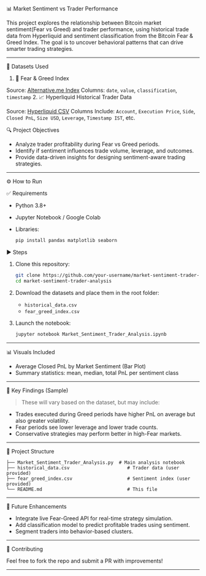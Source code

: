  📊 Market Sentiment vs Trader Performance

This project explores the relationship between Bitcoin market sentiment(Fear vs Greed) and trader performance, using historical trade data from Hyperliquid and sentiment classification from the Bitcoin Fear & Greed Index. The goal is to uncover behavioral patterns that can drive smarter trading strategies.

---

📁 Datasets Used

1. 🧠 Fear & Greed Index

Source: [Alternative.me Index](https://drive.google.com/file/d/1PgQC0tO8XN-wqkNyghWc_-mnrYv_nhSf/view?usp=sharing)
Columns: `date`, `value`, `classification`, `timestamp`
 2. 📈 Hyperliquid Historical Trader Data

Source: [Hyperliquid CSV](https://drive.google.com/file/d/1IAfLZwu6rJzyWKgBToqwSmmVYU6VbjVs/view?usp=sharing)
Columns Include: `Account`, `Execution Price`, `Side`, `Closed PnL`, `Size USD`, `Leverage`, `Timestamp IST`, etc.

🔍 Project Objectives

* Analyze trader profitability during Fear vs Greed periods.
* Identify if sentiment influences trade volume, leverage, and outcomes.
* Provide data-driven insights for designing sentiment-aware trading strategies.

---

 ⚙️ How to Run

 ✅ Requirements

* Python 3.8+
* Jupyter Notebook / Google Colab
* Libraries:

  ```bash
  pip install pandas matplotlib seaborn
  ```

 ▶️ Steps

1. Clone this repository:

   ```bash
   git clone https://github.com/your-username/market-sentiment-trader-analysis.git
   cd market-sentiment-trader-analysis
   ```

2. Download the datasets and place them in the root folder:

   * `historical_data.csv`
   * `fear_greed_index.csv`

3. Launch the notebook:

   ```bash
   jupyter notebook Market_Sentiment_Trader_Analysis.ipynb
   ```

---

📊 Visuals Included

* Average Closed PnL by Market Sentiment (Bar Plot)
* Summary statistics: mean, median, total PnL per sentiment class

---
 📌 Key Findings (Sample)

> These will vary based on the dataset, but may include:

* Trades executed during Greed periods have higher PnL on average but also greater volatility.
* Fear periods see lower leverage and lower trade counts.
* Conservative strategies may perform better in high-Fear markets.

---
📁 Project Structure

```
├── Market_Sentiment_Trader_Analysis.py  # Main analysis notebook
├── historical_data.csv                     # Trader data (user provided)
├── fear_greed_index.csv                    # Sentiment index (user provided)
└── README.md                               # This file
```

---

 🧠 Future Enhancements

* Integrate live Fear-Greed API for real-time strategy simulation.
* Add classification model to predict profitable trades using sentiment.
* Segment traders into behavior-based clusters.

---
🤝 Contributing

Feel free to fork the repo and submit a PR with improvements!

---

